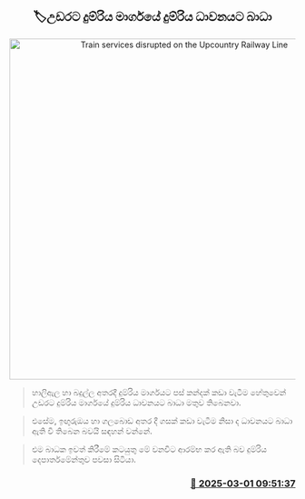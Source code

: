 <p align='center'><b><h2 align='center' title='Train services disrupted on the Upcountry Railway Line'>🏷උඩරට දුම්රිය මාර්ගයේ දුම්රිය ධාවනයට බාධා</h2></b></p>
<p align='center'><img src='https://helakuru.sgp1.cdn.digitaloceanspaces.com/esana/images/lib/train-22[1].jpg' width='600' alt='Train services disrupted on the Upcountry Railway Line'></p>

> හාලිඇල හා බදුල්ල අතරදී දුම්රිය මාර්ගයට පස් කන්දක් කඩා වැටීම හේතුවෙන් උඩරට දුම්රිය මාර්ගයේ දුම්රිය ධාවනයට බාධා මතුව තිබෙනවා.

> එසේම, ඉඟුරුඔය හා ගලබොඩ අතර දී ගසක් කඩා වැටීම නිසා ද ධාවනයට බාධා ඇති වී තිබෙන බවයි සඳහන් වන්නේ.

> එම බාධක ඉවත් කිරීමේ කටයුතු මේ වනවිට ආරම්භ කර ඇති බව දුම්රිය දෙපාර්තමේන්තුව පවසා සිටියා.



<h3 align='right'><a href='https://www.helakuru.lk/esana/p/107939/'>📅 2025-03-01 09:51:37</a></h3>
